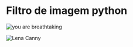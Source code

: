 # Filtro de imagem python

![you are breathtaking](you_are_breathtaking.png)

![Lena Canny](lena_result.png)
